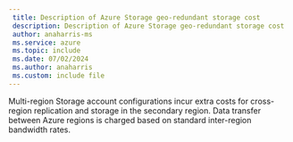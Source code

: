 ```yaml
---
 title: Description of Azure Storage geo-redundant storage cost
 description: Description of Azure Storage geo-redundant storage cost
 author: anaharris-ms
 ms.service: azure
 ms.topic: include
 ms.date: 07/02/2024
 ms.author: anaharris
 ms.custom: include file
---
```


Multi-region Storage account configurations incur extra costs for cross-region replication and storage in the secondary region. Data transfer between Azure regions is charged based on standard inter-region bandwidth rates.
